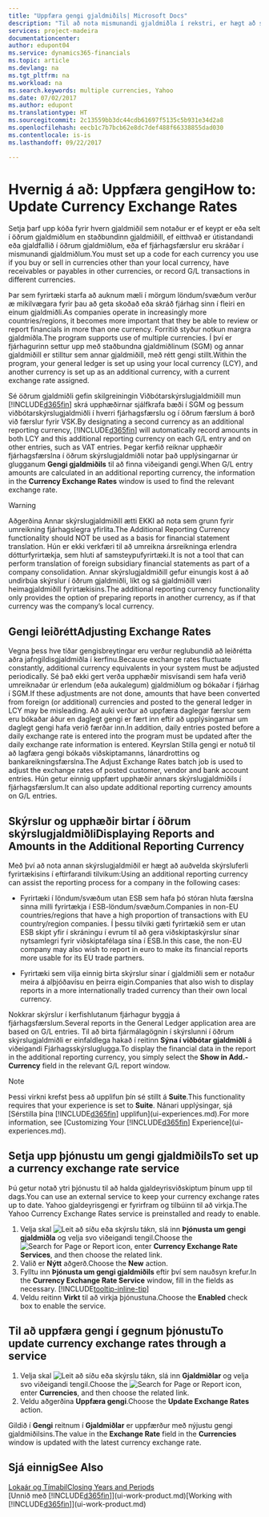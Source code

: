 ```yaml
---
title: "Uppfæra gengi gjaldmiðils| Microsoft Docs"
description: "Til að nota mismunandi gjaldmiðla í rekstri, er hægt að setja upp kóða fyrir hvern gjaldmiðil og nota utanaðkomandi gjaldeyrisgengisþjónustu, eins og t.d. Yahoo."
services: project-madeira
documentationcenter: 
author: edupont04
ms.service: dynamics365-financials
ms.topic: article
ms.devlang: na
ms.tgt_pltfrm: na
ms.workload: na
ms.search.keywords: multiple currencies, Yahoo
ms.date: 07/02/2017
ms.author: edupont
ms.translationtype: HT
ms.sourcegitcommit: 2c13559bb3dc44cdb61697f5135c5b931e34d2a8
ms.openlocfilehash: eecb1c7b7bcb62e8dc7def488f66338855dad030
ms.contentlocale: is-is
ms.lasthandoff: 09/22/2017

---
```

# <a name="how-to-update-currency-exchange-rates"></a><span data-ttu-id="bd9f9-103">Hvernig á að: Uppfæra gengi</span><span class="sxs-lookup"><span data-stu-id="bd9f9-103">How to: Update Currency Exchange Rates</span></span>
<span data-ttu-id="bd9f9-104">Setja þarf upp kóða fyrir hvern gjaldmiðil sem notaður er ef keypt er eða selt í öðrum gjaldmiðlum en staðbundinn gjaldmiðill, ef eitthvað er útistandandi eða gjaldfallið í öðrum gjaldmiðlum, eða ef fjárhagsfærslur eru skráðar í mismunandi gjaldmiðlum.</span><span class="sxs-lookup"><span data-stu-id="bd9f9-104">You must set up a code for each currency you use if you buy or sell in currencies other than your local currency, have receivables or payables in other currencies, or record G/L transactions in different currencies.</span></span>  

<span data-ttu-id="bd9f9-105">Þar sem fyrirtæki starfa að auknum mæli í mörgum löndum/svæðum verður æ mikilvægara fyrir þau að geta skoðað eða skráð fjárhag sinn í fleiri en einum gjaldmiðli.</span><span class="sxs-lookup"><span data-stu-id="bd9f9-105">As companies operate in increasingly more countries/regions, it becomes more important that they be able to review or report financials in more than one currency.</span></span> <span data-ttu-id="bd9f9-106">Forritið styður notkun margra gjaldmiðla.</span><span class="sxs-lookup"><span data-stu-id="bd9f9-106">The program supports use of multiple currencies.</span></span> <span data-ttu-id="bd9f9-107">Í því er fjárhagurinn settur upp með staðbundna gjaldmiðlinum (SGM) og annar gjaldmiðill er stilltur sem annar gjaldmiðill, með rétt gengi stillt.</span><span class="sxs-lookup"><span data-stu-id="bd9f9-107">Within the program, your general ledger is set up using your local currency (LCY), and another currency is set up as an additional currency, with a current exchange rate assigned.</span></span>  

 <span data-ttu-id="bd9f9-108">Sé öðrum gjaldmiðli gefin skilgreiningin Viðbótarskýrslugjaldmiðill mun [!INCLUDE[d365fin](includes/d365fin_md.md)] skrá upphæðirnar sjálfkrafa bæði í SGM og þessum viðbótarskýrslugjaldmiðli í hverri fjárhagsfærslu og í öðrum færslum á borð við færslur fyrir VSK.</span><span class="sxs-lookup"><span data-stu-id="bd9f9-108">By designating a second currency as an additional reporting currency, [!INCLUDE[d365fin](includes/d365fin_md.md)] will automatically record amounts in both LCY and this additional reporting currency on each G/L entry and on other entries, such as VAT entries.</span></span> <span data-ttu-id="bd9f9-109">Þegar kerfið reiknar upphæðir fjárhagsfærslna í öðrum skýrslugjaldmiðli notar það upplýsingarnar úr glugganum  **Gengi gjaldmiðils** til að finna viðeigandi gengi.</span><span class="sxs-lookup"><span data-stu-id="bd9f9-109">When G/L entry amounts are calculated in an additional reporting currency, the information in the **Currency Exchange Rates** window is used to find the relevant exchange rate.</span></span>  

> [!WARNING]  
>  <span data-ttu-id="bd9f9-110">Aðgerðina Annar skýrslugjaldmiðill ætti EKKI að nota sem grunn fyrir umreikning fjárhagslegra yfirlita.</span><span class="sxs-lookup"><span data-stu-id="bd9f9-110">The Additional Reporting Currency functionality should NOT be used as a basis for financial statement translation.</span></span> <span data-ttu-id="bd9f9-111">Hún er ekki verkfæri til að umreikna ársreikninga erlendra dótturfyrirtækja, sem hluti af samsteypufyrirtæki.</span><span class="sxs-lookup"><span data-stu-id="bd9f9-111">It is not a tool that can perform translation of foreign subsidiary financial statements as part of a company consolidation.</span></span> <span data-ttu-id="bd9f9-112">Annar skýrslugjaldmiðill gefur einungis kost á að undirbúa skýrslur í öðrum gjaldmiðli, líkt og sá gjaldmiðill væri heimagjaldmiðill fyrirtækisins.</span><span class="sxs-lookup"><span data-stu-id="bd9f9-112">The additional reporting currency functionality only provides the option of preparing reports in another currency, as if that currency was the company’s local currency.</span></span>

## <a name="adjusting-exchange-rates"></a><span data-ttu-id="bd9f9-113">Gengi leiðrétt</span><span class="sxs-lookup"><span data-stu-id="bd9f9-113">Adjusting Exchange Rates</span></span>  
<span data-ttu-id="bd9f9-114">Vegna þess hve tíðar gengisbreytingar eru verður reglubundið að leiðrétta aðra jafngildisgjaldmiðla í kerfinu.</span><span class="sxs-lookup"><span data-stu-id="bd9f9-114">Because exchange rates fluctuate constantly, additional currency equivalents in your system must be adjusted periodically.</span></span> <span data-ttu-id="bd9f9-115">Sé það ekki gert verða upphæðir misvísandi sem hafa verið umreiknaðar úr erlendum (eða aukalegum) gjaldmiðlum og bókaðar í fjárhag í SGM.</span><span class="sxs-lookup"><span data-stu-id="bd9f9-115">If these adjustments are not done, amounts that have been converted from foreign (or additional) currencies and posted to the general ledger in LCY may be misleading.</span></span> <span data-ttu-id="bd9f9-116">Að auki verður að uppfæra daglegar færslur sem eru bókaðar áður en daglegt gengi er fært inn eftir að upplýsingarnar um daglegt gengi hafa verið færðar inn.</span><span class="sxs-lookup"><span data-stu-id="bd9f9-116">In addition, daily entries posted before a daily exchange rate is entered into the program must be updated after the daily exchange rate information is entered.</span></span> <span data-ttu-id="bd9f9-117">Keyrslan Stilla gengi er notuð til að lagfæra gengi bókaðs viðskiptamanns, lánardrottins og bankareikningsfærslna.</span><span class="sxs-lookup"><span data-stu-id="bd9f9-117">The Adjust Exchange Rates batch job is used to adjust the exchange rates of posted customer, vendor and bank account entries.</span></span> <span data-ttu-id="bd9f9-118">Hún getur einnig uppfært upphæðir annars skýrslugjaldmiðils í fjárhagsfærslum.</span><span class="sxs-lookup"><span data-stu-id="bd9f9-118">It can also update additional reporting currency amounts on G/L entries.</span></span>  

## <a name="displaying-reports-and-amounts-in-the-additional-reporting-currency"></a><span data-ttu-id="bd9f9-119">Skýrslur og upphæðir birtar í öðrum skýrslugjaldmiðli</span><span class="sxs-lookup"><span data-stu-id="bd9f9-119">Displaying Reports and Amounts in the Additional Reporting Currency</span></span>  
<span data-ttu-id="bd9f9-120">Með því að nota annan skýrslugjaldmiðil er hægt að auðvelda skýrsluferli fyrirtækisins í eftirfarandi tilvikum:</span><span class="sxs-lookup"><span data-stu-id="bd9f9-120">Using an additional reporting currency can assist the reporting process for a company in the following cases:</span></span>  

- <span data-ttu-id="bd9f9-121">Fyrirtæki í löndum/svæðum utan ESB sem hafa þó stóran hluta færslna sinna milli fyrirtækja í ESB-löndum/svæðum.</span><span class="sxs-lookup"><span data-stu-id="bd9f9-121">Companies in non-EU countries/regions that have a high proportion of transactions with EU country/region companies.</span></span> <span data-ttu-id="bd9f9-122">Í þessu tilviki gæti fyrirtækið sem er utan ESB skipt yfir í skráningu í evrum til að gera viðskiptaskýrslur sínar nytsamlegri fyrir viðskiptafélaga sína í ESB.</span><span class="sxs-lookup"><span data-stu-id="bd9f9-122">In this case, the non-EU company may also wish to report in euro to make its financial reports more usable for its EU trade partners.</span></span>  

- <span data-ttu-id="bd9f9-123">Fyrirtæki sem vilja einnig birta skýrslur sínar í gjaldmiðli sem er notaður meira á alþjóðavísu en þeirra eigin.</span><span class="sxs-lookup"><span data-stu-id="bd9f9-123">Companies that also wish to display reports in a more internationally traded currency than their own local currency.</span></span>  

<span data-ttu-id="bd9f9-124">Nokkrar skýrslur í kerfishlutanum fjárhagur byggja á fjárhagsfærslum.</span><span class="sxs-lookup"><span data-stu-id="bd9f9-124">Several reports in the General Ledger application area are based on G/L entries.</span></span> <span data-ttu-id="bd9f9-125">Til að birta fjármálagögnin í skýrslunni í öðrum skýrslugjaldmiðli er einfaldlega hakað í reitinn **Sýna í viðbótar gjaldmiðli** á viðeigandi Fjárhagsskýrsluglugga.</span><span class="sxs-lookup"><span data-stu-id="bd9f9-125">To display the financial data in the report in the additional reporting currency, you simply select the **Show in Add.-Currency** field in the relevant G/L report window.</span></span>  

> [!NOTE]  
>   <span data-ttu-id="bd9f9-126">Þessi virkni krefst þess að upplifun þín sé stillt á **Suite**.</span><span class="sxs-lookup"><span data-stu-id="bd9f9-126">This functionality requires that your experience is set to **Suite**.</span></span> <span data-ttu-id="bd9f9-127">Nánari upplýsingar, sjá [Sérstilla þína [!INCLUDE[d365fin](includes/d365fin_md.md)] upplifun](ui-experiences.md).</span><span class="sxs-lookup"><span data-stu-id="bd9f9-127">For more information, see [Customizing Your [!INCLUDE[d365fin](includes/d365fin_md.md)] Experience](ui-experiences.md).</span></span>

## <a name="to-set-up-a-currency-exchange-rate-service"></a><span data-ttu-id="bd9f9-128">Setja upp þjónustu um gengi gjaldmiðils</span><span class="sxs-lookup"><span data-stu-id="bd9f9-128">To set up a currency exchange rate service</span></span>
<span data-ttu-id="bd9f9-129">Þú getur notað ytri þjónustu til að halda gjaldeyrisviðskiptum þínum upp til dags.</span><span class="sxs-lookup"><span data-stu-id="bd9f9-129">You can use an external service to keep your currency exchange rates up to date.</span></span> <span data-ttu-id="bd9f9-130">Yahoo gjaldeyrisgengi er fyrirfram og tilbúinn til að virkja.</span><span class="sxs-lookup"><span data-stu-id="bd9f9-130">The Yahoo Currency Exchange Rates service is preinstalled and ready to enable.</span></span>

1. <span data-ttu-id="bd9f9-131">Velja skal ![Leit að síðu eða skýrslu](media/ui-search/search_small.png "Leit að síðu eða skýrslu táknið") tákn, slá inn **Þjónusta um gengi gjaldmiðla** og velja svo viðeigandi tengil.</span><span class="sxs-lookup"><span data-stu-id="bd9f9-131">Choose the ![Search for Page or Report](media/ui-search/search_small.png "Search for Page or Report icon") icon, enter **Currency Exchange Rate Services**, and then choose the related link.</span></span>
2. <span data-ttu-id="bd9f9-132">Valið er **Nýtt** aðgerð.</span><span class="sxs-lookup"><span data-stu-id="bd9f9-132">Choose the **New** action.</span></span>
3. <span data-ttu-id="bd9f9-133">Fylltu inn **Þjónusta um gengi gjaldmiðils** eftir því sem nauðsyn krefur.</span><span class="sxs-lookup"><span data-stu-id="bd9f9-133">In the **Currency Exchange Rate Service** window, fill in the fields as necessary.</span></span> [!INCLUDE[tooltip-inline-tip](includes/tooltip-inline-tip_md.md)]
4. <span data-ttu-id="bd9f9-134">Veldu reitinn **Virkt** til að virkja þjónustuna.</span><span class="sxs-lookup"><span data-stu-id="bd9f9-134">Choose the **Enabled** check box to enable the service.</span></span>

## <a name="to-update-currency-exchange-rates-through-a-service"></a><span data-ttu-id="bd9f9-135">Til að uppfæra gengi í gegnum þjónustu</span><span class="sxs-lookup"><span data-stu-id="bd9f9-135">To update currency exchange rates through a service</span></span>
1. <span data-ttu-id="bd9f9-136">Velja skal ![Leit að síðu eða skýrslu](media/ui-search/search_small.png "Leit að síðu eða skýrslu táknið") tákn, slá inn **Gjaldmiðlar** og velja svo viðeigandi tengil.</span><span class="sxs-lookup"><span data-stu-id="bd9f9-136">Choose the ![Search for Page or Report](media/ui-search/search_small.png "Search for Page or Report icon") icon, enter **Currencies**, and then choose the related link.</span></span>
2. <span data-ttu-id="bd9f9-137">Veldu aðgerðina **Uppfæra gengi**.</span><span class="sxs-lookup"><span data-stu-id="bd9f9-137">Choose the **Update Exchange Rates** action.</span></span>

<span data-ttu-id="bd9f9-138">Gildið í **Gengi** reitnum í **Gjaldmiðlar** er uppfærður með nýjustu gengi gjaldmiðilsins.</span><span class="sxs-lookup"><span data-stu-id="bd9f9-138">The value in the **Exchange Rate** field in the **Currencies** window is updated with the latest currency exchange rate.</span></span>

## <a name="see-also"></a><span data-ttu-id="bd9f9-139">Sjá einnig</span><span class="sxs-lookup"><span data-stu-id="bd9f9-139">See Also</span></span>
[<span data-ttu-id="bd9f9-140">Lokaár og Tímabil</span><span class="sxs-lookup"><span data-stu-id="bd9f9-140">Closing Years and Periods</span></span>](year-close-years-periods.md)  
<span data-ttu-id="bd9f9-141">[Unnið með [!INCLUDE[d365fin](includes/d365fin_md.md)]](ui-work-product.md)</span><span class="sxs-lookup"><span data-stu-id="bd9f9-141">[Working with [!INCLUDE[d365fin](includes/d365fin_md.md)]](ui-work-product.md)</span></span>

